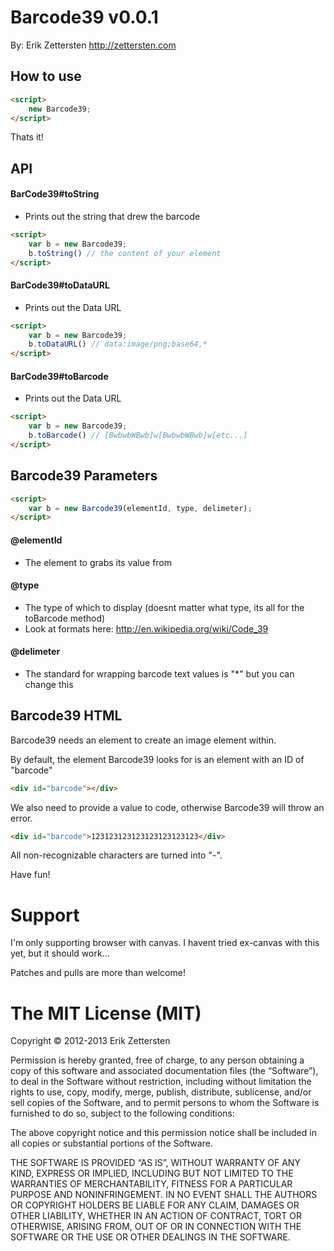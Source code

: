 # Barcode39 v0.0.1
By: Erik Zettersten http://zettersten.com

## How to use

```html
<script>
	new Barcode39;
</script>
```

Thats it!

## API

#### BarCode39#toString
- Prints out the string that drew the barcode

```html
<script>
	var b = new Barcode39;
	b.toString() // the content of your element
</script>
```

#### BarCode39#toDataURL
- Prints out the Data URL

```html
<script>
	var b = new Barcode39;
	b.toDataURL() // data:image/png;base64,*
</script>
```

#### BarCode39#toBarcode
- Prints out the Data URL

```html
<script>
	var b = new Barcode39;
	b.toBarcode() // [BwbwbWBwb]w[BwbwbWBwb]w[etc...]
</script>
```

## Barcode39 Parameters

```html
<script>
	var b = new Barcode39(elementId, type, delimeter);
</script>
```

#### @elementId
- The element to grabs its value from

#### @type
- The type of which to display (doesnt matter what type, its all for the toBarcode method)
- Look at formats here: http://en.wikipedia.org/wiki/Code_39

#### @delimeter
- The standard for wrapping barcode text values is "*" but you can change this

## Barcode39 HTML

Barcode39 needs an element to create an image element within.

By default, the element Barcode39 looks for is an element with an ID of "barcode"

```html
<div id="barcode"></div>
```

We also need to provide a value to code, otherwise Barcode39 will throw an error.

```html
<div id="barcode">123123123123123123123123</div>
```

All non-recognizable characters are turned into "-".

Have fun!

# Support

I'm only supporting browser with canvas. I havent tried ex-canvas with this yet, but it should work...

Patches and pulls are more than welcome!

# The MIT License (MIT)
Copyright © 2012-2013 Erik Zettersten

Permission is hereby granted, free of charge, to any person obtaining a copy of this software and associated documentation files (the “Software”), to deal in the Software without restriction, including without limitation the rights to use, copy, modify, merge, publish, distribute, sublicense, and/or sell copies of the Software, and to permit persons to whom the Software is furnished to do so, subject to the following conditions:

The above copyright notice and this permission notice shall be included in all copies or substantial portions of the Software.

THE SOFTWARE IS PROVIDED “AS IS”, WITHOUT WARRANTY OF ANY KIND, EXPRESS OR IMPLIED, INCLUDING BUT NOT LIMITED TO THE WARRANTIES OF MERCHANTABILITY, FITNESS FOR A PARTICULAR PURPOSE AND NONINFRINGEMENT. IN NO EVENT SHALL THE AUTHORS OR COPYRIGHT HOLDERS BE LIABLE FOR ANY CLAIM, DAMAGES OR OTHER LIABILITY, WHETHER IN AN ACTION OF CONTRACT, TORT OR OTHERWISE, ARISING FROM, OUT OF OR IN CONNECTION WITH THE SOFTWARE OR THE USE OR OTHER DEALINGS IN THE SOFTWARE.